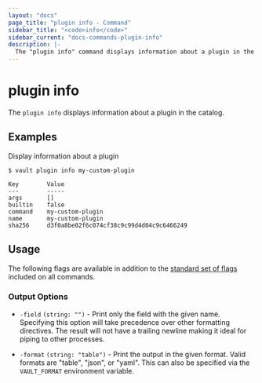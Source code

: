 ```yaml
---
layout: "docs"
page_title: "plugin info - Command"
sidebar_title: "<code>info</code>"
sidebar_current: "docs-commands-plugin-info"
description: |-
  The "plugin info" command displays information about a plugin in the catalog.
---
```


# plugin info

The `plugin info` displays information about a plugin in the catalog.

## Examples

Display information about a plugin

```text
$ vault plugin info my-custom-plugin

Key        Value
---        -----
args       []
builtin    false
command    my-custom-plugin
name       my-custom-plugin
sha256     d3f0a8be02f6c074cf38c9c99d4d04c9c6466249
```

## Usage

The following flags are available in addition to the [standard set of
flags](/docs/commands/index.html) included on all commands.

### Output Options

- `-field` `(string: "")` - Print only the field with the given name. Specifying
  this option will take precedence over other formatting directives. The result
  will not have a trailing newline making it ideal for piping to other
  processes.

- `-format` `(string: "table")` - Print the output in the given format. Valid
  formats are "table", "json", or "yaml". This can also be specified via the
  `VAULT_FORMAT` environment variable.
